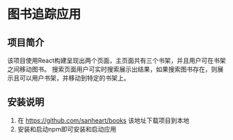 # 图书追踪应用

## 项目简介

该项目使用React构建呈现出两个页面，主页面共有三个书架，并且用户可在书架之间移动图书。
搜索页面用户可实时搜索展示出结果，如果搜索图书存在，则展示且可以用户书架，并移动到特定的书架上。

## 安装说明

1. 在 https://github.com/sanheart/books 该地址下载项目到本地
2. 安装和启动npm即可安装和启动应用
